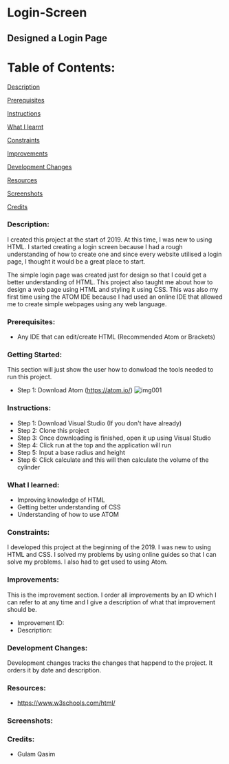 # Login-Screen
## Designed a Login Page

# Table of Contents:

[Description](#Description)  
<a name="Description"/>

[Prerequisites](#Prerequisites)  
<a name="Prerequisites"/>

[Instructions](#Instructions)  
<a name="Instructions"/>

[What I learnt](#What_I_Learned)  
<a name="What_I_Learned"/>

[Constraints](#Constraints)  
<a name="Constraints"/>

[Improvements](#Improvements)  
<a name="Improvements"/>

[Development Changes](#Development_Changes)  
<a name="Development_Changes"/>

[Resources](#Resources)  
<a name="Resources"/>

[Screenshots](#Screenshots)
<a name="Screenshots"/>

[Credits](#Credits)  
<a name="Credits"/>

### Description:
I created this project at the start of 2019. At this time, I was new to using HTML. I started creating a login screen because I had a rough understanding of how to create one and since every website utilised a login page, I thought it would be a great place to start.

The simple login page was created just for design so that I could get a better understanding of HTML. This project also taught me about how to design a web page using HTML and styling it using CSS. This was also my first time using the ATOM IDE because I had used an online IDE that allowed me to create simple webpages using any web language.

### Prerequisites:
- Any IDE that can edit/create HTML (Recommended Atom or Brackets)

### Getting Started:
This section will just show the user how to donwload the tools needed to run this project.

- Step 1: Download Atom (https://atom.io/)
![img001](https://user-images.githubusercontent.com/45819118/75434774-f5d3bb00-5949-11ea-89c7-9a4b4d282386.PNG)


### Instructions:
- Step 1: Download Visual Studio (If you don't have already)
- Step 2: Clone this project
- Step 3: Once downloading is finished, open it up using Visual Studio
- Step 4: Click run at the top and the application will run
- Step 5: Input a base radius and height
- Step 6: Click calculate and this will then calculate the volume of the cylinder

### What I learned:
- Improving knowledge of HTML
- Getting better understanding of CSS
- Understanding of how to use ATOM

### Constraints:
I developed this project at the beginning of the 2019. I was new to using HTML and CSS. I solved my problems by using online guides so that I can solve my problems. I also had to get used to using Atom.

### Improvements:
This is the improvement section. I order all improvements by an ID which I can refer to at any time and I give a description of what that improvement should be.

- Improvement ID:
- Description: 

### Development Changes:
Development changes tracks the changes that happend to the project. It orders it by date and description.

### Resources:
- https://www.w3schools.com/html/

### Screenshots:

### Credits:
- Gulam Qasim
